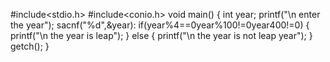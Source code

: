 #include<stdio.h>
#include<conio.h>
void main()
{
int year;
printf("\n enter the year");
sacnf("%d",&year):
if(year%4==0year%100!=0year400!=0)
{
printf("\n the year is leap");
}
else
{
printf("\n the year is not leap year");
}
getch();
}
